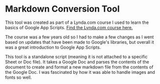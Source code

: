 # Markdown Conversion Tool

This tool was created as part of a Lynda.com course I used to learn the basics of Google App Scripts.
[Find the Lynda.com course here.](https://www.lynda.com/Developer-tutorials/Google-Apps-Script-JavaScript-Developers/580666-2.html)

The course was a few years old so I had to make a few changes as I went based on updates that have been made to Google's libraries, but overall it was a great introduction to Google App Scripts. 

This tool is a standalone script (meaning it is not attached to a specific Sheet or Doc file). It takes a Google Doc and parses the contents of the document to create and format a new markdown file from the contents of the Google Doc. I was fascinated by how it was able to handle images and fonts so well.

